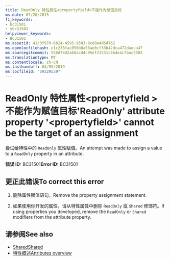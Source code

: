 ```yaml
---
title: ReadOnly 特性属性<propertyfield>不能作为赋值目标
ms.date: 07/20/2015
f1_keywords:
- bc31501
- vbc31501
helpviewer_keywords:
- BC31501
ms.assetid: 41c3f979-6b24-4595-9503-9c80a4d6d762
ms.openlocfilehash: e1c238fac058b8a58ae0cf33b42dca472daeca47
ms.sourcegitcommit: 558d78d2a68acd4c95ef23231c8b4e4c7bac3902
ms.translationtype: MT
ms.contentlocale: zh-CN
ms.lasthandoff: 04/09/2019
ms.locfileid: "59329539"
---
```

# <a name="readonly-attribute-property-propertyfield-cannot-be-the-target-of-an-assignment"></a><span data-ttu-id="26b42-102">ReadOnly 特性属性\<propertyfield > 不能作为赋值目标</span><span class="sxs-lookup"><span data-stu-id="26b42-102">'ReadOnly' attribute property '\<propertyfield>' cannot be the target of an assignment</span></span>
<span data-ttu-id="26b42-103">尝试给特性中的 `ReadOnly` 属性赋值。</span><span class="sxs-lookup"><span data-stu-id="26b42-103">An attempt was made to assign a value to a `ReadOnly` property in an attribute.</span></span>  
  
 <span data-ttu-id="26b42-104">**错误 ID:** BC31501</span><span class="sxs-lookup"><span data-stu-id="26b42-104">**Error ID:** BC31501</span></span>  
  
## <a name="to-correct-this-error"></a><span data-ttu-id="26b42-105">更正此错误</span><span class="sxs-lookup"><span data-stu-id="26b42-105">To correct this error</span></span>  
  
1. <span data-ttu-id="26b42-106">删除属性赋值语句。</span><span class="sxs-lookup"><span data-stu-id="26b42-106">Remove the property assignment statement.</span></span>  
  
2. <span data-ttu-id="26b42-107">如果使用你开发的属性，请从特性属性中删除 `ReadOnly` 或 `Shared` 修饰符。</span><span class="sxs-lookup"><span data-stu-id="26b42-107">If using properties you developed, remove the `ReadOnly` or `Shared` modifiers from the attribute property.</span></span>  
  
## <a name="see-also"></a><span data-ttu-id="26b42-108">请参阅</span><span class="sxs-lookup"><span data-stu-id="26b42-108">See also</span></span>

- [<span data-ttu-id="26b42-109">Shared</span><span class="sxs-lookup"><span data-stu-id="26b42-109">Shared</span></span>](../../visual-basic/language-reference/modifiers/shared.md)
- [<span data-ttu-id="26b42-110">特性概述</span><span class="sxs-lookup"><span data-stu-id="26b42-110">Attributes overview</span></span>](~/docs/visual-basic/programming-guide/concepts/attributes/index.md)

